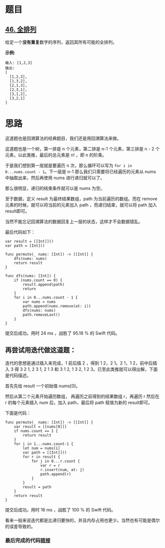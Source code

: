 # 题目

## [46. 全排列](https://leetcode-cn.com/problems/permutations/)

给定一个**没有重复**数字的序列，返回其所有可能的全排列。

**示例:**

```
输入: [1,2,3]
输出:
[
  [1,2,3],
  [1,3,2],
  [2,1,3],
  [2,3,1],
  [3,1,2],
  [3,2,1]
]
```

# 思路

这道题也是回溯算法的经典题目，我们还是用回溯算法来做。

这道题也是一个树，第一排是 n 个元素，第二排是 n-1 个元素，第三排是 n - 2 个元素，以此类推，最后的总元素是 n! ，即 n 的阶乘。

于是我们想到第一层就是要遍历 n 次，那么循环可以写为 `for i in 0...nums.count - 1`。下一层是 n-1 那么我们只需要将已经遍历的元素从 nums 中抽取出来，然后再使用 nums 进行递归就可以了。

那么很明显，递归的结束条件就可以是 nums 为空。

至于数据，定义 result 为最终结果数组，path 为当前遍历的数组。而在 remove 元素的时候，就可以将当前的元素加入 path ，而递归结束，就可以将 path 加入 result即可。

当然不能忘记回溯算法的数据回复上一层的状态，这样才不会数据错乱。

最后代码如下：

    var result = [[Int]]()
    var path = [Int]()
    
    func permute(_ nums: [Int]) -> [[Int]] {
        dfs(nums: nums)
        return result
    }
    
    func dfs(nums: [Int]) {
        if (nums.count == 0) {
            result.append(path)
            return
        }
        for i in 0...nums.count - 1 {
            var nums = nums
            path.append(nums.remove(at: i))
            dfs(nums: nums)
            path.removeLast()
        }
    }
提交后成功。用时 24 ms ，战胜了 95.18 % 的 Swift 代码。

## 再尝试用迭代做这道题：

迭代的思想是通过插入来完成，1 前后插 2 ，得到 1 2，2 1。2 1，1 2，前中后插入 3 得 3 2 1, 2 3 1, 2 1 3 和 3 1 2, 1 3 2, 1 2 3。已至此类推就可以得出解，下面是代码描述。

首先先给 result 一个初始值 nums[0]。

然后从第二个元素开始遍历数组， 再遍历之前得到的结果数组 r，再遍历 r 然后在 r 的每个元素插入 num 后，加入 path，最后将 path 赋值为新的 result即可。

下面是代码：

```
func permute(_ nums: [Int]) -> [[Int]] {
    var result = [[nums[0]]]
    if nums.count == 1 {
        return result
    }
    for i in 1...nums.count-1 {
        let num = nums[i]
        var path = [[Int]]()
        for r in result {
            for j in 0...r.count {
                var r = r
                r.insert(num, at: j)
                path.append(r)
            }
        }
        result = path
    }
    return result
}
```

提交后成功。用时 16 ms ，战胜了 100 % 的 Swift 代码。

看来一般来说迭代都是比递归要快的，并且内存占用也更少。当然也有可能是偶尔的误差导致的。

### 最后完成的代码[链接](https://github.com/pepsikirk/LeetCode/blob/master/Algorithm/46.Permutations/code.swift)




